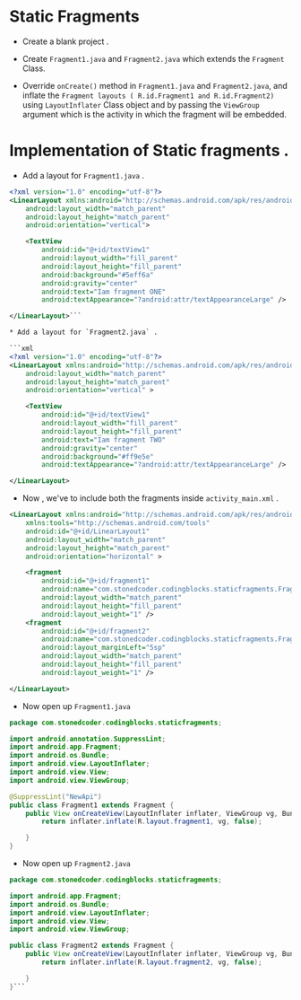 # Static Fragments

- Create a blank project .

- Create `Fragment1.java` and `Fragment2.java` which extends the `Fragment` Class.

- Override `onCreate()` method in `Fragment1.java` and `Fragment2.java`, and inflate the `Fragment layouts ( R.id.Fragment1 and R.id.Fragment2)` using `LayoutInflater` Class object and by passing the `ViewGroup` argument which is the activity in which the fragment will be embedded.

# Implementation of Static fragments .

- Add a layout for `Fragment1.java` .

````xml
<?xml version="1.0" encoding="utf-8"?>
<LinearLayout xmlns:android="http://schemas.android.com/apk/res/android"
    android:layout_width="match_parent"
    android:layout_height="match_parent"
    android:orientation="vertical">

    <TextView
        android:id="@+id/textView1"
        android:layout_width="fill_parent"
        android:layout_height="fill_parent"
        android:background="#5eff6a"
        android:gravity="center"
        android:text="Iam fragment ONE"
        android:textAppearance="?android:attr/textAppearanceLarge" />

</LinearLayout>```

* Add a layout for `Fragment2.java` .

```xml
<?xml version="1.0" encoding="utf-8"?>
<LinearLayout xmlns:android="http://schemas.android.com/apk/res/android"
    android:layout_width="match_parent"
    android:layout_height="match_parent"
    android:orientation="vertical" >

    <TextView
        android:id="@+id/textView1"
        android:layout_width="fill_parent"
        android:layout_height="fill_parent"
        android:text="Iam fragment TWO"
        android:gravity="center"
        android:background="#ff9e5e"
        android:textAppearance="?android:attr/textAppearanceLarge" />

</LinearLayout>
````

- Now , we've to include both the fragments inside `activity_main.xml` .

```xml
<LinearLayout xmlns:android="http://schemas.android.com/apk/res/android"
    xmlns:tools="http://schemas.android.com/tools"
    android:id="@+id/LinearLayout1"
    android:layout_width="match_parent"
    android:layout_height="match_parent"
    android:orientation="horizontal" >

    <fragment
        android:id="@+id/fragment1"
        android:name="com.stonedcoder.codingblocks.staticfragments.Fragment1"
        android:layout_width="match_parent"
        android:layout_height="fill_parent"
        android:layout_weight="1" />
    <fragment
        android:id="@+id/fragment2"
        android:name="com.stonedcoder.codingblocks.staticfragments.Fragment2"
        android:layout_marginLeft="5sp"
        android:layout_width="match_parent"
        android:layout_height="fill_parent"
        android:layout_weight="1" />

</LinearLayout>
```

- Now open up `Fragment1.java`

```java
package com.stonedcoder.codingblocks.staticfragments;

import android.annotation.SuppressLint;
import android.app.Fragment;
import android.os.Bundle;
import android.view.LayoutInflater;
import android.view.View;
import android.view.ViewGroup;

@SuppressLint("NewApi")
public class Fragment1 extends Fragment {
    public View onCreateView(LayoutInflater inflater, ViewGroup vg, Bundle savedInstanceState) {
        return inflater.inflate(R.layout.fragment1, vg, false);

    }
}
```

- Now open up `Fragment2.java`

````java
package com.stonedcoder.codingblocks.staticfragments;

import android.app.Fragment;
import android.os.Bundle;
import android.view.LayoutInflater;
import android.view.View;
import android.view.ViewGroup;

public class Fragment2 extends Fragment {
    public View onCreateView(LayoutInflater inflater, ViewGroup vg, Bundle savedInstanceState) {
        return inflater.inflate(R.layout.fragment2, vg, false);

    }
}```
````
